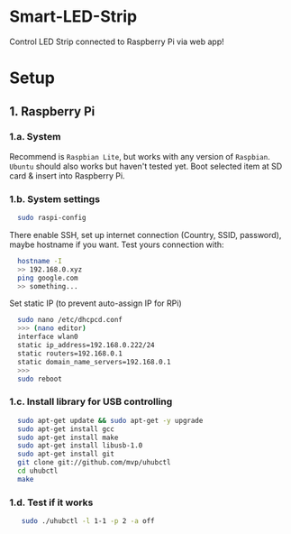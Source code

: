 # Smart-LED-Strip
Control LED Strip connected to Raspberry Pi via web app!

# Setup

## 1. Raspberry Pi

### 1.a. System

Recommend is `Raspbian Lite`, but works with any version of `Raspbian`. `Ubuntu` should also works but haven't tested yet. Boot selected item at SD card & insert into Raspberry Pi. 

### 1.b. System settings

```bash
  sudo raspi-config
```
There enable SSH, set up internet connection (Country, SSID, password), maybe hostname if you want.
Test yours connection with:
```bash
  hostname -I
  >> 192.168.0.xyz
  ping google.com
  >> something...
```
Set static IP (to prevent auto-assign IP for RPi)
```bash
  sudo nano /etc/dhcpcd.conf
  >>> (nano editor)
  interface wlan0
  static ip_address=192.168.0.222/24
  static routers=192.168.0.1
  static domain_name_servers=192.168.0.1
  >>>
  sudo reboot
```
### 1.c. Install library for USB controlling
```bash
  sudo apt-get update && sudo apt-get -y upgrade
  sudo apt-get install gcc
  sudo apt-get install make
  sudo apt-get install libusb-1.0
  sudo apt-get install git
  git clone git://github.com/mvp/uhubctl
  cd uhubctl
  make
```
### 1.d. Test if it works
```bash
   sudo ./uhubctl -l 1-1 -p 2 -a off
```
